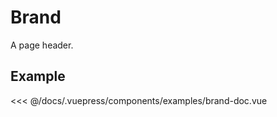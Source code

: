 # Brand

A page header.

## Example

<Demo componentName="examples-brand-doc" />

<SourceCode>
<<< @/docs/.vuepress/components/examples/brand-doc.vue
</SourceCode>
